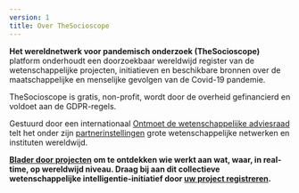 ```yaml
---
version: 1
title: Over TheSocioscope
---
```


**Het wereldnetwerk voor pandemisch onderzoek (TheSocioscope)** platform onderhoudt een doorzoekbaar wereldwijd register van de wetenschappelijke projecten, initiatieven en beschikbare bronnen over de maatschappelijke en menselijke gevolgen van de Covid-19 pandemie.

TheSocioscope is gratis, non-profit, wordt door de overheid gefinancierd en voldoet aan de GDPR-regels.

Gestuurd door een internationaal [Ontmoet de wetenschappelijke adviesraad](/advisory_board) telt het onder zijn [partnerinstellingen](/institutions) grote wetenschappelijke netwerken en instituten wereldwijd.

**[Blader door projecten](/search) om te ontdekken wie werkt aan wat, waar, in real-time, op wereldwijd niveau. Draag bij aan dit collectieve wetenschappelijke intelligentie-initiatief door [uw project registreren](/register).**
